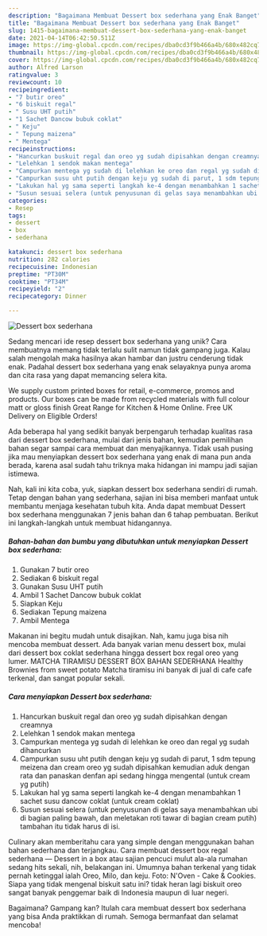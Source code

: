 ```yaml
---
description: "Bagaimana Membuat Dessert box sederhana yang Enak Banget"
title: "Bagaimana Membuat Dessert box sederhana yang Enak Banget"
slug: 1415-bagaimana-membuat-dessert-box-sederhana-yang-enak-banget
date: 2021-04-14T06:42:50.511Z
image: https://img-global.cpcdn.com/recipes/dba0cd3f9b466a4b/680x482cq70/dessert-box-sederhana-foto-resep-utama.jpg
thumbnail: https://img-global.cpcdn.com/recipes/dba0cd3f9b466a4b/680x482cq70/dessert-box-sederhana-foto-resep-utama.jpg
cover: https://img-global.cpcdn.com/recipes/dba0cd3f9b466a4b/680x482cq70/dessert-box-sederhana-foto-resep-utama.jpg
author: Alfred Larson
ratingvalue: 3
reviewcount: 10
recipeingredient:
- "7 butir oreo"
- "6 biskuit regal"
- " Susu UHT putih"
- "1 Sachet Dancow bubuk coklat"
- " Keju"
- " Tepung maizena"
- " Mentega"
recipeinstructions:
- "Hancurkan buskuit regal dan oreo yg sudah dipisahkan dengan creamnya"
- "Lelehkan 1 sendok makan mentega"
- "Campurkan mentega yg sudah di lelehkan ke oreo dan regal yg sudah dihancurkan"
- "Campurkan susu uht putih dengan keju yg sudah di parut, 1 sdm tepung meizena dan cream oreo yg sudah dipisahkan kemudian aduk dengan rata dan panaskan denfan api sedang hingga mengental (untuk cream yg putih)"
- "Lakukan hal yg sama seperti langkah ke-4 dengan menambahkan 1 sachet susu dancow coklat (untuk cream coklat)"
- "Susun sesuai selera (untuk penyusunan di gelas saya menambahkan ubi di bagian paling bawah, dan meletakan roti tawar di bagian cream putih) tambahan itu tidak harus di isi."
categories:
- Resep
tags:
- dessert
- box
- sederhana

katakunci: dessert box sederhana 
nutrition: 282 calories
recipecuisine: Indonesian
preptime: "PT30M"
cooktime: "PT34M"
recipeyield: "2"
recipecategory: Dinner

---
```



![Dessert box sederhana](https://img-global.cpcdn.com/recipes/dba0cd3f9b466a4b/680x482cq70/dessert-box-sederhana-foto-resep-utama.jpg)

Sedang mencari ide resep dessert box sederhana yang unik? Cara membuatnya memang tidak terlalu sulit namun tidak gampang juga. Kalau salah mengolah maka hasilnya akan hambar dan justru cenderung tidak enak. Padahal dessert box sederhana yang enak selayaknya punya aroma dan cita rasa yang dapat memancing selera kita.

We supply custom printed boxes for retail, e-commerce, promos and products. Our boxes can be made from recycled materials with full colour matt or gloss finish Great Range for Kitchen &amp; Home Online. Free UK Delivery on Eligible Orders!

Ada beberapa hal yang sedikit banyak berpengaruh terhadap kualitas rasa dari dessert box sederhana, mulai dari jenis bahan, kemudian pemilihan bahan segar sampai cara membuat dan menyajikannya. Tidak usah pusing jika mau menyiapkan dessert box sederhana yang enak di mana pun anda berada, karena asal sudah tahu triknya maka hidangan ini mampu jadi sajian istimewa.


Nah, kali ini kita coba, yuk, siapkan dessert box sederhana sendiri di rumah. Tetap dengan bahan yang sederhana, sajian ini bisa memberi manfaat untuk membantu menjaga kesehatan tubuh kita. Anda dapat membuat Dessert box sederhana menggunakan 7 jenis bahan dan 6 tahap pembuatan. Berikut ini langkah-langkah untuk membuat hidangannya.

<!--inarticleads1-->

##### Bahan-bahan dan bumbu yang dibutuhkan untuk menyiapkan Dessert box sederhana:

1. Gunakan 7 butir oreo
1. Sediakan 6 biskuit regal
1. Gunakan  Susu UHT putih
1. Ambil 1 Sachet Dancow bubuk coklat
1. Siapkan  Keju
1. Sediakan  Tepung maizena
1. Ambil  Mentega


Makanan ini begitu mudah untuk disajikan. Nah, kamu juga bisa nih mencoba membuat dessert. Ada banyak varian menu dessert box, mulai dari dessert box coklat sederhana hingga dessert box regal oreo yang lumer. MATCHA TIRAMISU DESSERT BOX BAHAN SEDERHANA Healthy Brownies from sweet potato Matcha tiramisu ini banyak di jual di cafe cafe terkenal, dan sangat popular sekali. 

<!--inarticleads2-->

##### Cara menyiapkan Dessert box sederhana:

1. Hancurkan buskuit regal dan oreo yg sudah dipisahkan dengan creamnya
1. Lelehkan 1 sendok makan mentega
1. Campurkan mentega yg sudah di lelehkan ke oreo dan regal yg sudah dihancurkan
1. Campurkan susu uht putih dengan keju yg sudah di parut, 1 sdm tepung meizena dan cream oreo yg sudah dipisahkan kemudian aduk dengan rata dan panaskan denfan api sedang hingga mengental (untuk cream yg putih)
1. Lakukan hal yg sama seperti langkah ke-4 dengan menambahkan 1 sachet susu dancow coklat (untuk cream coklat)
1. Susun sesuai selera (untuk penyusunan di gelas saya menambahkan ubi di bagian paling bawah, dan meletakan roti tawar di bagian cream putih) tambahan itu tidak harus di isi.


Culinary akan memberitahu cara yang simple dengan menggunakan bahan bahan sederhana dan terjangkau. Cara membuat dessert box regal sederhana — Dessert in a box atau sajian pencuci mulut ala-ala rumahan sedang hits sekali, nih, belakangan ini. Umumnya bahan terkenal yang tidak pernah ketinggal ialah Oreo, Milo, dan keju. Foto: N&#39;Oven - Cake &amp; Cookies. Siapa yang tidak mengenal biskuit satu ini? tidak heran lagi biskuit oreo sangat banyak penggemar baik di Indonesia maupun di luar negeri. 

Bagaimana? Gampang kan? Itulah cara membuat dessert box sederhana yang bisa Anda praktikkan di rumah. Semoga bermanfaat dan selamat mencoba!
